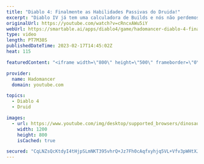 ```yaml
---
title: "Diablo 4: Finalmente as Habilidades Passivas do Druida!"
excerpt: "Diablo IV já tem uma calculadora de Builds e nós não perdemos tempo e vamos te explicar TODAS as habilidades e mecânicas ..."
originalUrl: https://youtube.com/watch?v=cRncxAWu5iY
webUrl: https://smartable.ai/apps/diablo4/game/hadomancer-diablo-4-finalmente-as-habilidades-passivas-do-druida/
type: video
length: PT7M38S
publishedDateTime: 2023-02-17T14:45:02Z
heat: 115

featuredContent: "<iframe width=\"800\" height=\"500\" frameborder=\"0\" src=\"https://www.youtube.com/embed/cRncxAWu5iY\" allow=\"accelerometer; autoplay; encrypted-media; gyroscope; picture-in-picture\" allowfullscreen></iframe>"

provider:
  name: Hadomancer
  domain: youtube.com

topics:
  - Diablo 4
  - Druid

images:
  - url: https://www.youtube.com/img/desktop/supported_browsers/dinosaur.png
    width: 1200
    height: 800
    isCached: true

secured: "CqLNZsQcKtdyI4tHjpSLmNKT395vhrQ+Jz7Fh0cAqfxyhjq5VL+Vfv3pWHtXJD7H/K9vdp9+vHxtN7dT6RPaj0OR1FBn+nC/F83GA+B9h7atm0t2MN5zI9M31pluKWSKZ3mkFheFlHgXPGHoo670IuvlmjosBaFL/b0zVJE4HJoTC0LHt7yUTGMFahbH2k4JsH0CfzF7QUAmkmwEzca7wfWVf1hPCyrLWUu4U4lkaU8+ahmA4kTaUKWaVrW/RS0XYDtDf7DUX5T7OvxSh2pdeVsRAfYStfts4cxy3r37P40BgRI7FBL+EriS4n6qvfc2yW3UAX4k3s7YnBdXzlILYlwnTAHb/3Ih8agZgzdO4VKlVrGZK4v5DAFBnPbVP7Sg2C9y+sgSdLBp0Er+sXyEn55PNX/3okI9XRZJLqS5c5o=;ghfA98lTKobgnWEm2NrYJQ=="
---
```


